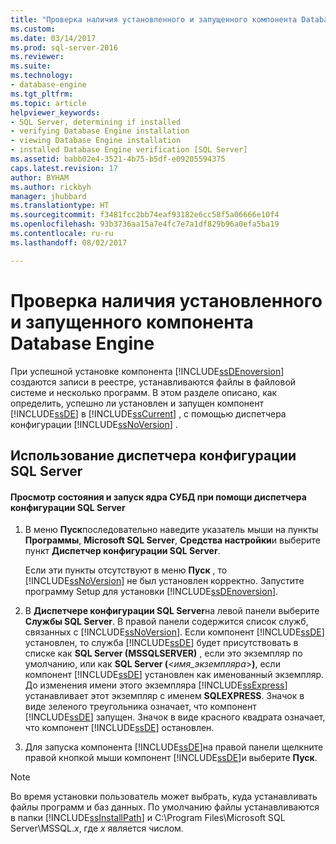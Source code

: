 ```yaml
---
title: "Проверка наличия установленного и запущенного компонента Database Engine | Документы Майкрософт"
ms.custom: 
ms.date: 03/14/2017
ms.prod: sql-server-2016
ms.reviewer: 
ms.suite: 
ms.technology:
- database-engine
ms.tgt_pltfrm: 
ms.topic: article
helpviewer_keywords:
- SQL Server, determining if installed
- verifying Database Engine installation
- viewing Database Engine installation
- installed Database Engine verification [SQL Server]
ms.assetid: babb02e4-3521-4b75-b5df-e09205594375
caps.latest.revision: 17
author: BYHAM
ms.author: rickbyh
manager: jhubbard
ms.translationtype: HT
ms.sourcegitcommit: f3481fcc2bb74eaf93182e6cc58f5a06666e10f4
ms.openlocfilehash: 93b3736aa15a7e4fc7e7a1df829b96a0efa5ba19
ms.contentlocale: ru-ru
ms.lasthandoff: 08/02/2017

---
```

# <a name="determine-whether-the-database-engine-is-installed-and-started"></a>Проверка наличия установленного и запущенного компонента Database Engine
  При успешной установке компонента [!INCLUDE[ssDEnoversion](../../includes/ssdenoversion-md.md)] создаются записи в реестре, устанавливаются файлы в файловой системе и несколько программ. В этом разделе описано, как определить, успешно ли установлен и запущен компонент [!INCLUDE[ssDE](../../includes/ssde-md.md)] в [!INCLUDE[ssCurrent](../../includes/sscurrent-md.md)] , с помощью диспетчера конфигурации [!INCLUDE[ssNoVersion](../../includes/ssnoversion-md.md)] .  
  
##  <a name="SSMSProcedure"></a> Использование диспетчера конфигурации SQL Server  
  
#### <a name="how-to-view-and-start-the-database-engine-by-using-sql-server-configuration-manager"></a>Просмотр состояния и запуск ядра СУБД при помощи диспетчера конфигурации SQL Server  
  
1.  В меню **Пуск**последовательно наведите указатель мыши на пункты **Программы**, **Microsoft SQL Server**, **Средства настройки**и выберите пункт **Диспетчер конфигурации SQL Server**.  
  
     Если эти пункты отсутствуют в меню **Пуск** , то [!INCLUDE[ssNoVersion](../../includes/ssnoversion-md.md)] не был установлен корректно. Запустите программу Setup для установки [!INCLUDE[ssDEnoversion](../../includes/ssdenoversion-md.md)].  
  
2.  В **Диспетчере конфигурации SQL Server**на левой панели выберите **Службы SQL Server**. В правой панели содержится список служб, связанных с [!INCLUDE[ssNoVersion](../../includes/ssnoversion-md.md)]. Если компонент [!INCLUDE[ssDE](../../includes/ssde-md.md)] установлен, то служба [!INCLUDE[ssDE](../../includes/ssde-md.md)] будет присутствовать в списке как **SQL Server (MSSQLSERVER)** , если это экземпляр по умолчанию, или как **SQL Server (**\<*имя_экземпляра*>**)**, если компонент [!INCLUDE[ssDE](../../includes/ssde-md.md)] установлен как именованный экземпляр. До изменения имени этого экземпляра [!INCLUDE[ssExpress](../../includes/ssexpress-md.md)] устанавливает этот экземпляр с именем **SQLEXPRESS**. Значок в виде зеленого треугольника означает, что компонент [!INCLUDE[ssDE](../../includes/ssde-md.md)] запущен. Значок в виде красного квадрата означает, что компонент [!INCLUDE[ssDE](../../includes/ssde-md.md)] остановлен.  
  
3.  Для запуска компонента [!INCLUDE[ssDE](../../includes/ssde-md.md)]на правой панели щелкните правой кнопкой мыши компонент [!INCLUDE[ssDE](../../includes/ssde-md.md)]и выберите **Пуск**.  
  
> [!NOTE]  
>  Во время установки пользователь может выбрать, куда устанавливать файлы программ и баз данных. По умолчанию файлы устанавливаются в папки [!INCLUDE[ssInstallPath](../../includes/ssinstallpath-md.md)] и C:\Program Files\Microsoft SQL Server\MSSQL.*x*, где *x* является числом.  
  
  
